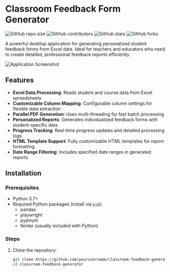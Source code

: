 # Classroom Feedback Form Generator

![GitHub repo size](https://img.shields.io/github/repo-size/yourusername/classroom-feedback-generator)
![GitHub contributors](https://img.shields.io/github/contributors/yourusername/classroom-feedback-generator)
![GitHub stars](https://img.shields.io/github/stars/yourusername/classroom-feedback-generator?style=social)
![GitHub forks](https://img.shields.io/github/forks/yourusername/classroom-feedback-generator?style=social)

A powerful desktop application for generating personalized student feedback forms from Excel data. Ideal for teachers and educators who need to create detailed, professional feedback reports efficiently.

![Application Screenshot](https://picsum.photos/800/600?random=1)

## Features

- **Excel Data Processing**: Reads student and course data from Excel spreadsheets
- **Customizable Column Mapping**: Configurable column settings for flexible data extraction
- **Parallel PDF Generation**: Uses multi-threading for fast batch processing
- **Personalized Reports**: Generates individualized feedback forms with student-specific data
- **Progress Tracking**: Real-time progress updates and detailed processing logs
- **HTML Template Support**: Fully customizable HTML templates for report formatting
- **Date Range Filtering**: Includes specified date ranges in generated reports

## Installation

### Prerequisites

- Python 3.7+
- Required Python packages (install via `pip`):
  - pandas
  - playwright
  - pypinyin
  - tkinter (usually included with Python)

### Steps

1. Clone the repository:
   ```bash
   git clone https://github.com/yourusername/classroom-feedback-generator.git
   cd classroom-feedback-generator
